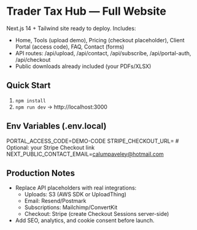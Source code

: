 
# Trader Tax Hub — Full Website

Next.js 14 + Tailwind site ready to deploy. Includes:
- Home, Tools (upload demo), Pricing (checkout placeholder), Client Portal (access code), FAQ, Contact (forms)
- API routes: /api/upload, /api/contact, /api/subscribe, /api/portal-auth, /api/checkout
- Public downloads already included (your PDFs/XLSX)

## Quick Start
1. `npm install`
2. `npm run dev` → http://localhost:3000

## Env Variables (.env.local)
PORTAL_ACCESS_CODE=DEMO-CODE
STRIPE_CHECKOUT_URL=  # Optional: your Stripe Checkout link
NEXT_PUBLIC_CONTACT_EMAIL=calumpaveley@hotmail.com

## Production Notes
- Replace API placeholders with real integrations:
  * Uploads: S3 (AWS SDK or UploadThing)
  * Email: Resend/Postmark
  * Subscriptions: Mailchimp/ConvertKit
  * Checkout: Stripe (create Checkout Sessions server-side)
- Add SEO, analytics, and cookie consent before launch.
